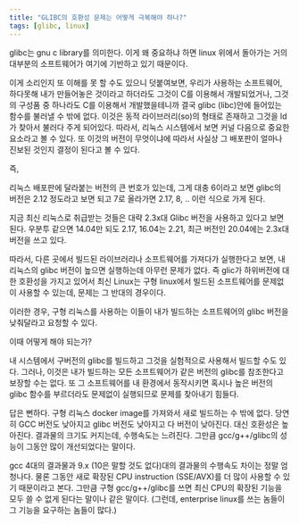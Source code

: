 ```yaml
---
title: "GLIBC의 호환성 문제는 어떻게 극복해야 하나?"
tags: [glibc, linux]
---
```


glibc는 gnu c library를 의미한다. 이게 왜 중요하냐 하면 linux 위에서 돌아가는 거의 대부분의 소프트웨어가 여기에 기반하고 있기 때문이다. 

이게 소리인지 또 이해를 못 할 수도 있으니 덧붙여보면, 우리가 사용하는 소프트웨어, 하다못해 내가 만들어놓은 것이라고 하더라도 그것이 C를 이용해서 개발되었거나, 그것의 구성품 중 하나라도 C를 이용해서 개발했을테니까 결국 glibc (libc)안에 들어있는 함수를 불러낼 수 밖에 없다. 이것은 동적 라이브러리(so)의 형태로 존재하고 그것을 ld가 찾아서 불러다 주게 되어있다. 따라서, 리눅스 시스템에서 보면 커널 다음으로 중요한 요소라고 볼 수 있다. 또 이것의 버전이 무엇이냐에 따라서 사실상 그 배포판이 얼마나 진보된 것인지 결정이 된다고 볼 수 있다.

즉,

리눅스 배포판에 달라붙는 버전의 큰 번호가 있는데, 그게 대충 6이라고 보면 glibc의 버전은 2.12 정도라고 보면 되고
7로 올라가면 2.17, 8, .. 이런 식으로 가게 된다. 

지금 최신 리눅스로 취급받는 것들은 대략 2.3x대 Glibc 버전을 사용하고 있다고 보면 된다. 우분투 같으면 14.04만 되도 2.17, 16.04는 2.21, 최근 버전인 20.04에는 2.3x대 버전을 쓰고 있다. 

따라서, 다른 곳에서 빌드된 라이브러리나 소프트웨어를 가져다가 실행한다고 보면, 내 리눅스의 glibc 버전이 높으면 실행하는데 아무런 문제가 없다. 즉 glic가 하위버전에 대한 호환성을 가지고 있어서 최신 Linux는 구형 linux에서 빌드된 소프트웨어를 문제없이 사용할 수 있는데, 문제는 그 반대의 경우이다. 

이러한 경우, 구형 리눅스를 사용하는 이들이 내가 빌드하는 소프트웨어의 glibc 버전을 낮춰달라고 요청할 수 있다. 

이때 어떻게 해야 되는가?

내 시스템에서 구버전의 glibc를 빌드하고 그것을 실험적으로 사용해서 빌드할 수도 있다. 그러나, 이것은 내가 빌드하는 모든 소프트웨어가 같은 버전의 glibc를 참조한다고 보장할 수는 없다. 또 그 소프트웨어를 내 환경에서 동작시키면 혹시나 높은 버전의 glibc 함수를 부르더라도 문제없이 실행되므로 문제를 찾아내기 힘들다.

답은 뻔하다. 구형 리눅스 docker image를 가져와서 새로 빌드하는 수 밖에 없다. 당연히 GCC 버전도 낮아지고 glibc 버전도 낮아지고 다 버전이 낮아진다. 대신 호환성은 높아진다. 결과물의 크기도 커지는데, 수행속도는 느려진다. 그만큼 gcc/g++/glibc의 성능이 그동안 많이 개선되었다는 말이다.

gcc 4대의 결과물과 9.x (10은 말할 것도 없다)대의 결과물의 수행속도 차이는 정말 엄청나다. 물론 그동안 새로 확장된 CPU instruction (SSE/AVX)를 더 많이 사용할 수 있기 때문이라고 본다. 그만큼 구형 gcc/g++/glibc를 쓰면 최신 CPU의 확장된 기능을 모두 쓸 수 없게 된다는 말이나 같은 말이다. (그런데, enterprise linux를 쓰는 놈들이 그 기능을 요구하는 놈들이 많다.)

